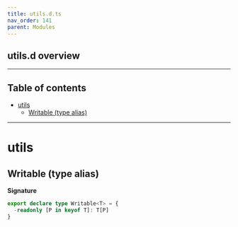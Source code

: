 ```yaml
---
title: utils.d.ts
nav_order: 141
parent: Modules
---
```


## utils.d overview

---

<h2 class="text-delta">Table of contents</h2>

- [utils](#utils)
  - [Writable (type alias)](#writable-type-alias)

---

# utils

## Writable (type alias)

**Signature**

```ts
export declare type Writable<T> = {
  -readonly [P in keyof T]: T[P]
}
```
